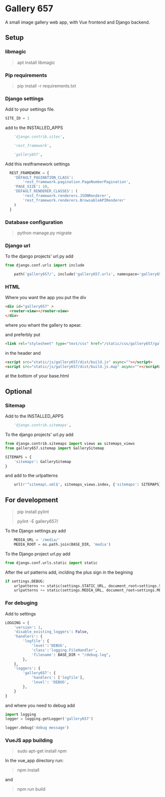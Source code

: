 
# Gallery 657 #

A small image gallery web app, with Vue frontend and Django backend.

## Setup ###
  
### libmagic ###

> apt install libmagic

### Pip requirements ###

> pip install -r requirements.txt

### Django settings ###

Add to your settings file.

``` Python
SITE_ID = 1
```

add to the INSTALLED_APPS

``` Python
    'django.contrib.sites',

    'rest_framework',

    'gallery657',
```

Add this restframework settings

``` python
  REST_FRAMEWORK = {
    'DEFAULT_PAGINATION_CLASS':
        'rest_framework.pagination.PageNumberPagination',
    'PAGE_SIZE': 10,
    'DEFAULT_RENDERER_CLASSES': (
        'rest_framework.renderers.JSONRenderer',
        'rest_framework.renderers.BrowsableAPIRenderer'
    )
  }
```

### Database configuration ###

> python manage.py migrate
  
### Django url ###

To the django projects' url.py add

``` python
from django.conf.urls import include
```

``` python
    path('gallery657/', include('gallery657.urls', namespace='gallery657')),
```

### HTML ###

Where you want the app you put the div

``` html
<div id="gallery657" >
  <router-view></router-view>
</div>
```

where you whant the gallery to apear.

and preferbly put

``` html
<link rel="stylesheet" type="text/css" href="/static/css/gallery657/gallery_base.css" >
```

in the header and

``` html
<script src="static/js/gallery657/dist/build.js" async=""></script>
<script src="static/js/gallery657/dist/build.js.map" async=""></script>
```

at the bottom of your base.html

## Optional ##

### Sitemap ###

Add to the INSTALLED_APPS

``` Python
    'django.contrib.sitemaps',
```

To the django projects' url.py add

``` python
from django.contrib.sitemaps import views as sitemaps_views
from gallery657.sitemap import GallerySitemap
```

``` python
SITEMAPS = {
    'sitemaps': GallerySitemap
}
```

and add to the urlpatterns

``` python
    url(r'^sitemap\.xml$', sitemaps_views.index, {'sitemaps': SITEMAPS}),
```

## For development ##

> pip install pylint
>
> pylint -E gallery657/

To the Django settings.py add

``` python
    MEDIA_URL = '/media/'
    MEDIA_ROOT = os.path.join(BASE_DIR, 'media')
```

To the Django project url.py add

``` python
from django.conf.urls.static import static
```

After the url patterns add, inclding the plus sign in the begining

``` python
if settings.DEBUG:
    urlpatterns += static(settings.STATIC_URL, document_root=settings.STATIC_ROOT)
    urlpatterns += static(settings.MEDIA_URL, document_root=settings.MEDIA_ROOT)
```

### For debuging ###

Add to settings

``` python
LOGGING = {
    'version': 1,
    'disable_existing_loggers': False,
    'handlers': {
        'logfile': {
            'level':'DEBUG',
            'class':'logging.FileHandler',
            'filename': BASE_DIR + "/debug.log",
        },
    },
    'loggers': {
        'gallery657': {
            'handlers': ['logfile'],
            'level': 'DEBUG',
        },
    }
}
```

and where you need to debug add

``` python
import logging
logger = logging.getLogger('gallery657')

logger.debug('debug message')
```

### VueJS app building ###

 > sudo apt-get install npm
  
 In the vue_app directory run:

> npm install

and

> npm run build
